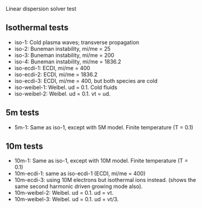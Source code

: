 Linear dispersion solver test

Isothermal tests
----------------

- iso-1: Cold plasma waves; transverse propagation
- iso-2: Buneman instability, mi/me = 25
- iso-3: Buneman instability, mi/me = 200
- iso-4: Buneman instability, mi/me = 1836.2
- iso-ecdi-1: ECDI, mi/me = 400
- iso-ecdi-2: ECDI, mi/me = 1836.2
- iso-ecdi-3: ECDI, mi/me = 400, but both species are cold
- iso-weibel-1: Weibel. ud = 0.1. Cold fluids
- iso-weibel-2: Weibel. ud = 0.1. vt = ud.

5m tests
--------

- 5m-1: Same as iso-1, except with 5M model. Finite temperature (T = 0.1)

10m tests
---------

- 10m-1: Same as iso-1, except with 10M model. Finite temperature (T = 0.1)
- 10m-ecdi-1: same as iso-ecdi-1 (ECDI, mi/me = 400)
- 10m-ecdi-3: using 10M electrons but isothermal ions instead. (shows
  the same second harmonic driven growing mode also).
- 10m-weibel-2: Weibel. ud = 0.1. ud = vt.
- 10m-weibel-3: Weibel. ud = 0.1. ud = vt/3.
